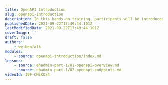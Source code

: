 ```yaml
---
title: OpenAPI Introduction
slug: openapi-introduction
description: In this hands-on training, participants will be introduced to OpenAPI concepts and import OpenAPI documents into the RapidAPI Hub.
publishedDate: 2021-09-22T17:49:44.101Z
lastModifiedDate: 2021-09-22T17:49:44.101Z
coverImage: ''
draft: false
authors:
    - weibenfalk
modules:
    - source: openapi-introduction/index.md
lessons:
    - source: ehadmin-part-1/01-openapi-overview.md
    - source: ehadmin-part-1/02-openapi-endpoints.md
videoId: I9F-CMiKOz4
---
```

